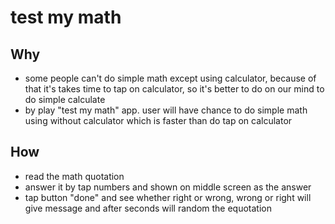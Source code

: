 # test my math

## Why
- some people can't do simple math except using calculator, because of that it's takes time to tap on calculator, so it's better to do on our mind to do simple calculate
- by play "test my math" app. user will have chance to do simple math using without calculator which is faster than do tap on calculator

## How
- read the math quotation
- answer it by tap numbers and shown on middle screen as the answer
- tap button "done" and see whether right or wrong, wrong or right will give message and after seconds will random the equotation
